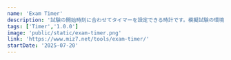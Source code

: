 ```yaml
---
name: 'Exam Timer'
description: '試験の開始時刻に合わせてタイマーを設定できる時計です。模擬試験の環境をより本番に近づけるために生まれました。'
tags: ['Timer','1.0.0']
image: 'public/static/exam-timer.png'
link: 'https://www.miz7.net/tools/exam-timer/'
startDate: '2025-07-20'
---
```

